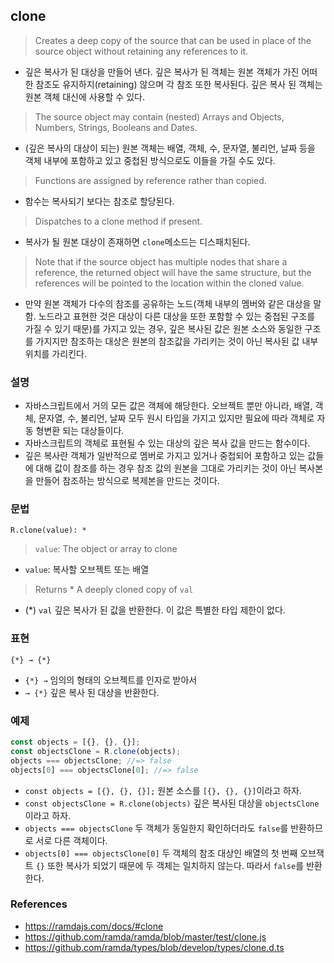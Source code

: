 ## clone

> Creates a deep copy of the source that can be used in place of the source object without retaining any references to it. 
- 깊은 복사가 된 대상을 만들어 낸다. 깊은 복사가 된 객체는 원본 객체가 가진 어떠한 참조도 유지하지(retaining) 않으며 각 참조 또한 복사된다. 깊은 복사 된 객체는 원본 객체 대신에 사용할 수 있다.
> The source object may contain (nested) Arrays and Objects, Numbers, Strings, Booleans and Dates.
- (깊은 복사의 대상이 되는) 원본 객체는 배열, 객체, 수, 문자열, 불리언, 날짜 등을 객체 내부에 포함하고 있고 중첩된 방식으로도 이들을 가질 수도 있다.
> Functions are assigned by reference rather than copied.
- 함수는 복사되기 보다는 참조로 할당된다.
> Dispatches to a clone method if present.
- 복사가 될 원본 대상이 존재하면 `clone`메소드는 디스패치된다.
> Note that if the source object has multiple nodes that share a reference, the returned object will have the same structure, but the references will be pointed to the location within the cloned value.
- 만약 원본 객체가 다수의 참조를 공유하는 노드(객체 내부의 멤버와 같은 대상을 말함. 노드라고 표현한 것은 대상이 다른 대상을 또한 포함할 수 있는 중첩된 구조를 가질 수 있기 때문)를 가지고 있는 경우, 깊은 복사된 값은 원본 소스와 동일한 구조를 가지지만 참조하는 대상은 원본의 참조값을 가리키는 것이 아닌 복사된 값 내부 위치를 가리킨다.

### 설명
- 자바스크립트에서 거의 모든 값은 객체에 해당한다. 오브젝트 뿐만 아니라, 배열, 객체, 문자열, 수, 불리언, 날짜 모두 원시 타입을 가지고 있지만 필요에 따라 객체로 자동 형변환 되는 대상들이다.
- 자바스크립트의 객체로 표현될 수 있는 대상의 깊은 복사 값을 만드는 함수이다.
- 깊은 복사란 객체가 일반적으로 멤버로 가지고 있거나 중첩되어 포함하고 있는 값들에 대해 값이 참조를 하는 경우 참조 값의 원본을 그대로 가리키는 것이 아닌 복사본을 만들어 참조하는 방식으로 복제본을 만드는 것이다.

### 문법
```
R.clone(value): *
```
> `value`: The object or array to clone
- `value`: 복사할 오브젝트 또는 배열
> Returns * A deeply cloned copy of `val`
- (*) `val` 깊은 복사가 된 값을 반환한다. 이 값은 특별한 타입 제한이 없다.

### 표현
```
{*} → {*}
```
- `{*} →` 임의의 형태의 오브젝트를 인자로 받아서
- `→ {*}` 깊은 복사 된 대상을 반환한다.

### 예제
```js
const objects = [{}, {}, {}];
const objectsClone = R.clone(objects);
objects === objectsClone; //=> false
objects[0] === objectsClone[0]; //=> false
```
- `const objects = [{}, {}, {}];` 원본 소스를 `[{}, {}, {}]`이라고 하자.
- `const objectsClone = R.clone(objects)` 깊은 복사된 대상을 `objectsClone`이라고 하자.
- `objects === objectsClone` 두 객체가 동일한지 확인하더라도 `false`를 반환하므로 서로 다른 객체이다.
- `objects[0] === objectsClone[0]` 두 객체의 참조 대상인 배열의 첫 번째 오브잭트 `{}` 또한 복사가 되었기 때문에 두 객체는 일치하지 않는다. 따라서 `false`를 반환한다.

### References
- https://ramdajs.com/docs/#clone
- https://github.com/ramda/ramda/blob/master/test/clone.js
- https://github.com/ramda/types/blob/develop/types/clone.d.ts
